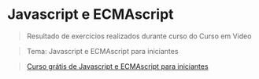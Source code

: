 # Javascript e ECMAscript

> Resultado de exercícios realizados durante curso do Curso em Vídeo

> Tema: Javascript e ECMAscript para iniciantes

> [Curso grátis de Javascript e ECMAscript para iniciantes](https://www.youtube.com/watch?v=1-w1RfGIov4&list=PLHz_AreHm4dlsK3Nr9GVvXCbpQyHQl1o1)

